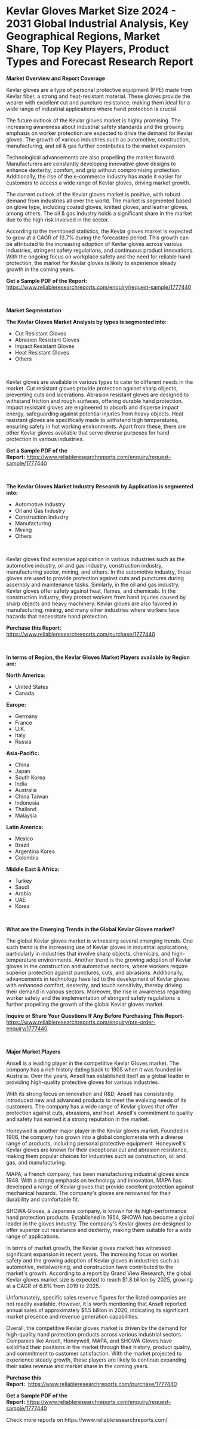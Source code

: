 <p><h1>Kevlar Gloves Market Size 2024 - 2031 Global Industrial Analysis, Key Geographical Regions, Market Share, Top Key Players, Product Types and Forecast Research Report</h1></p><p><strong>Market Overview and Report Coverage</strong></p>
<p><p>Kevlar gloves are a type of personal protective equipment (PPE) made from Kevlar fiber, a strong and heat-resistant material. These gloves provide the wearer with excellent cut and puncture resistance, making them ideal for a wide range of industrial applications where hand protection is crucial.</p><p>The future outlook of the Kevlar gloves market is highly promising. The increasing awareness about industrial safety standards and the growing emphasis on worker protection are expected to drive the demand for Kevlar gloves. The growth of various industries such as automotive, construction, manufacturing, and oil & gas further contributes to the market expansion.</p><p>Technological advancements are also propelling the market forward. Manufacturers are constantly developing innovative glove designs to enhance dexterity, comfort, and grip without compromising protection. Additionally, the rise of the e-commerce industry has made it easier for customers to access a wide range of Kevlar gloves, driving market growth.</p><p>The current outlook of the Kevlar gloves market is positive, with robust demand from industries all over the world. The market is segmented based on glove type, including coated gloves, knitted gloves, and leather gloves, among others. The oil & gas industry holds a significant share in the market due to the high risk involved in the sector.</p><p>According to the mentioned statistics, the Kevlar gloves market is expected to grow at a CAGR of 13.7% during the forecasted period. This growth can be attributed to the increasing adoption of Kevlar gloves across various industries, stringent safety regulations, and continuous product innovations. With the ongoing focus on workplace safety and the need for reliable hand protection, the market for Kevlar gloves is likely to experience steady growth in the coming years.</p></p>
<p><strong>Get a Sample PDF of the Report:</strong> <a href="https://www.reliableresearchreports.com/enquiry/request-sample/1777440">https://www.reliableresearchreports.com/enquiry/request-sample/1777440</a></p>
<p>&nbsp;</p>
<p><strong>Market Segmentation</strong></p>
<p><strong>The Kevlar Gloves Market Analysis by types is segmented into:</strong></p>
<p><ul><li>Cut Resistant Gloves</li><li>Abrasion Resistant Gloves</li><li>Impact Resistant Gloves</li><li>Heat Resistant Gloves</li><li>Others</li></ul></p>
<p>&nbsp;</p>
<p><p>Kevlar gloves are available in various types to cater to different needs in the market. Cut resistant gloves provide protection against sharp objects, preventing cuts and lacerations. Abrasion resistant gloves are designed to withstand friction and rough surfaces, offering durable hand protection. Impact resistant gloves are engineered to absorb and disperse impact energy, safeguarding against potential injuries from heavy objects. Heat resistant gloves are specifically made to withstand high temperatures, ensuring safety in hot working environments. Apart from these, there are other Kevlar gloves available that serve diverse purposes for hand protection in various industries.</p></p>
<p><strong>Get a Sample PDF of the Report:</strong>&nbsp;<a href="https://www.reliableresearchreports.com/enquiry/request-sample/1777440">https://www.reliableresearchreports.com/enquiry/request-sample/1777440</a></p>
<p>&nbsp;</p>
<p><strong>The Kevlar Gloves Market Industry Research by Application is segmented into:</strong></p>
<p><ul><li>Automotive Industry</li><li>Oil and Gas Industry</li><li>Construction Industry</li><li>Manufacturing</li><li>Mining</li><li>Others</li></ul></p>
<p>&nbsp;</p>
<p><p>Kevlar gloves find extensive application in various industries such as the automotive industry, oil and gas industry, construction industry, manufacturing sector, mining, and others. In the automotive industry, these gloves are used to provide protection against cuts and punctures during assembly and maintenance tasks. Similarly, in the oil and gas industry, Kevlar gloves offer safety against heat, flames, and chemicals. In the construction industry, they protect workers from hand injuries caused by sharp objects and heavy machinery. Kevlar gloves are also favored in manufacturing, mining, and many other industries where workers face hazards that necessitate hand protection.</p></p>
<p><strong>Purchase this Report:</strong>&nbsp; <a href="https://www.reliableresearchreports.com/purchase/1777440">https://www.reliableresearchreports.com/purchase/1777440</a></p>
<p>&nbsp;</p>
<p><strong>In terms of Region, the Kevlar Gloves Market Players available by Region are:</strong></p>
<p>
    <p> <strong> North America: </strong>
        <ul>
            <li>United States</li>
            <li>Canada</li>
        </ul>
        </p> 
    <p> <strong> Europe: </strong>
        <ul>
            <li>Germany</li>
            <li>France</li>
            <li>U.K.</li>
            <li>Italy</li>
            <li>Russia</li>
        </ul>
        </p> 
    <p> <strong> Asia-Pacific: </strong>
        <ul>
            <li>China</li>
            <li>Japan</li>
            <li>South Korea</li>
            <li>India</li>
            <li>Australia</li>
            <li>China Taiwan</li>
            <li>Indonesia</li>
            <li>Thailand</li>
            <li>Malaysia</li>
        </ul>
        </p> 
    <p> <strong> Latin America: </strong>
        <ul>
            <li>Mexico</li>
            <li>Brazil</li>
            <li>Argentina Korea</li>
            <li>Colombia</li>
        </ul>
        </p> 
    <p> <strong> Middle East & Africa: </strong>
        <ul>
            <li>Turkey</li>
            <li>Saudi</li>
            <li>Arabia</li>
            <li>UAE</li>
            <li>Korea</li>
        </ul>
    </p>
    </p>
<p>&nbsp;</p>
<p><strong>What are the Emerging Trends in the Global Kevlar Gloves market?</strong></p>
<p><p>The global Kevlar gloves market is witnessing several emerging trends. One such trend is the increasing use of Kevlar gloves in industrial applications, particularly in industries that involve sharp objects, chemicals, and high-temperature environments. Another trend is the growing adoption of Kevlar gloves in the construction and automotive sectors, where workers require superior protection against punctures, cuts, and abrasions. Additionally, advancements in technology have led to the development of Kevlar gloves with enhanced comfort, dexterity, and touch sensitivity, thereby driving their demand in various sectors. Moreover, the rise in awareness regarding worker safety and the implementation of stringent safety regulations is further propelling the growth of the global Kevlar gloves market.</p></p>
<p><strong>Inquire or Share Your Questions If Any Before Purchasing This Report</strong>- <a href="https://www.reliableresearchreports.com/enquiry/pre-order-enquiry/1777440">https://www.reliableresearchreports.com/enquiry/pre-order-enquiry/1777440</a></p>
<p>&nbsp;</p>
<p><strong>Major Market Players</strong></p>
<p><p>Ansell is a leading player in the competitive Kevlar Gloves market. The company has a rich history dating back to 1905 when it was founded in Australia. Over the years, Ansell has established itself as a global leader in providing high-quality protective gloves for various industries.</p><p>With its strong focus on innovation and R&D, Ansell has consistently introduced new and advanced products to meet the evolving needs of its customers. The company has a wide range of Kevlar gloves that offer protection against cuts, abrasions, and heat. Ansell's commitment to quality and safety has earned it a strong reputation in the market.</p><p>Honeywell is another major player in the Kevlar gloves market. Founded in 1906, the company has grown into a global conglomerate with a diverse range of products, including personal protective equipment. Honeywell's Kevlar gloves are known for their exceptional cut and abrasion resistance, making them popular choices for industries such as construction, oil and gas, and manufacturing.</p><p>MAPA, a French company, has been manufacturing industrial gloves since 1948. With a strong emphasis on technology and innovation, MAPA has developed a range of Kevlar gloves that provide excellent protection against mechanical hazards. The company's gloves are renowned for their durability and comfortable fit.</p><p>SHOWA Gloves, a Japanese company, is known for its high-performance hand protection products. Established in 1954, SHOWA has become a global leader in the gloves industry. The company's Kevlar gloves are designed to offer superior cut resistance and dexterity, making them suitable for a wide range of applications.</p><p>In terms of market growth, the Kevlar gloves market has witnessed significant expansion in recent years. The increasing focus on worker safety and the growing adoption of Kevlar gloves in industries such as automotive, metalworking, and construction have contributed to the market's growth. According to a report by Grand View Research, the global Kevlar gloves market size is expected to reach $1.8 billion by 2025, growing at a CAGR of 6.8% from 2019 to 2025.</p><p>Unfortunately, specific sales revenue figures for the listed companies are not readily available. However, it is worth mentioning that Ansell reported annual sales of approximately $1.5 billion in 2020, indicating its significant market presence and revenue generation capabilities.</p><p>Overall, the competitive Kevlar gloves market is driven by the demand for high-quality hand protection products across various industrial sectors. Companies like Ansell, Honeywell, MAPA, and SHOWA Gloves have solidified their positions in the market through their history, product quality, and commitment to customer satisfaction. With the market projected to experience steady growth, these players are likely to continue expanding their sales revenue and market share in the coming years.</p></p>
<p><strong>Purchase this Report:</strong>&nbsp;&nbsp;<a href="https://www.reliableresearchreports.com/purchase/1777440">https://www.reliableresearchreports.com/purchase/1777440</a></p>
<p></p>
<p><strong>Get a Sample PDF of the Report:</strong>&nbsp;<a href="https://www.reliableresearchreports.com/enquiry/request-sample/1777440">https://www.reliableresearchreports.com/enquiry/request-sample/1777440</a></p>
<p>Check more reports on https://www.reliableresearchreports.com/</p>